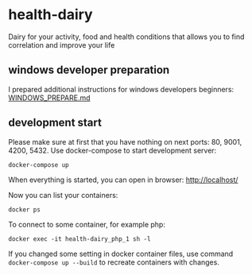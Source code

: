 # health-dairy
Dairy for your activity, food and health conditions that allows you to find correlation and improve your life

## windows developer preparation
I prepared additional instructions for windows developers beginners:
[WINDOWS_PREPARE.md](WINDOWS_PREPARE.md)

## development start
Please make sure at first that you have nothing on next ports: 80, 9001, 4200, 5432.
Use docker-compose to start development server:

    docker-compose up

When everything is started, you can open in browser:
[http://localhost/](http://localhost)

Now you can list your containers:

    docker ps

To connect to some container, for example php:

    docker exec -it health-dairy_php_1 sh -l

If you changed some setting in docker container files, use command `docker-compose up --build` to recreate containers with changes.

